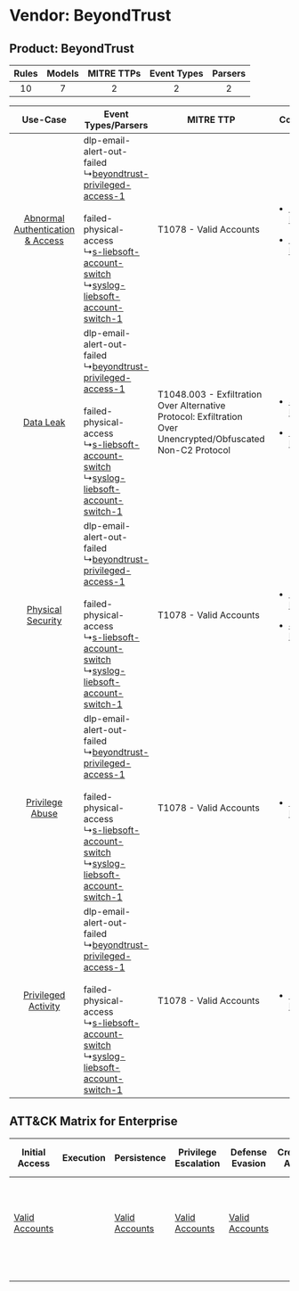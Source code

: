 Vendor: BeyondTrust
===================
Product: BeyondTrust
--------------------
| Rules | Models | MITRE TTPs | Event Types | Parsers |
|:-----:|:------:|:----------:|:-----------:|:-------:|
|  10   |   7    |     2      |      2      |    2    |

|    Use-Case    | Event Types/Parsers    | MITRE TTP    | Content    |
|:----:| ---- | ---- | ---- |
| [Abnormal Authentication & Access](../../../UseCases/uc_abnormal_authentication_&_access.md) |  dlp-email-alert-out-failed<br> ↳[beyondtrust-privileged-access-1](Ps/pC_beyondtrustprivilegedaccess1.md)<br><br> failed-physical-access<br> ↳[s-liebsoft-account-switch](Ps/pC_sliebsoftaccountswitch.md)<br> ↳[syslog-liebsoft-account-switch-1](Ps/pC_syslogliebsoftaccountswitch1.md)<br> | T1078 - Valid Accounts<br>    | [<ul><li>1 Rules</li></ul><ul><li>1 Models</li></ul>](RM/r_m_beyondtrust_beyondtrust_Abnormal_Authentication_&_Access.md) |
|    [Data Leak](../../../UseCases/uc_data_leak.md)    |  dlp-email-alert-out-failed<br> ↳[beyondtrust-privileged-access-1](Ps/pC_beyondtrustprivilegedaccess1.md)<br><br> failed-physical-access<br> ↳[s-liebsoft-account-switch](Ps/pC_sliebsoftaccountswitch.md)<br> ↳[syslog-liebsoft-account-switch-1](Ps/pC_syslogliebsoftaccountswitch1.md)<br> | T1048.003 - Exfiltration Over Alternative Protocol: Exfiltration Over Unencrypted/Obfuscated Non-C2 Protocol<br> | [<ul><li>3 Rules</li></ul><ul><li>2 Models</li></ul>](RM/r_m_beyondtrust_beyondtrust_Data_Leak.md)    |
|    [Physical Security](../../../UseCases/uc_physical_security.md)    |  dlp-email-alert-out-failed<br> ↳[beyondtrust-privileged-access-1](Ps/pC_beyondtrustprivilegedaccess1.md)<br><br> failed-physical-access<br> ↳[s-liebsoft-account-switch](Ps/pC_sliebsoftaccountswitch.md)<br> ↳[syslog-liebsoft-account-switch-1](Ps/pC_syslogliebsoftaccountswitch1.md)<br> | T1078 - Valid Accounts<br>    | [<ul><li>5 Rules</li></ul><ul><li>4 Models</li></ul>](RM/r_m_beyondtrust_beyondtrust_Physical_Security.md)    |
|    [Privilege Abuse](../../../UseCases/uc_privilege_abuse.md)    |  dlp-email-alert-out-failed<br> ↳[beyondtrust-privileged-access-1](Ps/pC_beyondtrustprivilegedaccess1.md)<br><br> failed-physical-access<br> ↳[s-liebsoft-account-switch](Ps/pC_sliebsoftaccountswitch.md)<br> ↳[syslog-liebsoft-account-switch-1](Ps/pC_syslogliebsoftaccountswitch1.md)<br> | T1078 - Valid Accounts<br>    | [<ul><li>1 Rules</li></ul>](RM/r_m_beyondtrust_beyondtrust_Privilege_Abuse.md)    |
|    [Privileged Activity](../../../UseCases/uc_privileged_activity.md)    |  dlp-email-alert-out-failed<br> ↳[beyondtrust-privileged-access-1](Ps/pC_beyondtrustprivilegedaccess1.md)<br><br> failed-physical-access<br> ↳[s-liebsoft-account-switch](Ps/pC_sliebsoftaccountswitch.md)<br> ↳[syslog-liebsoft-account-switch-1](Ps/pC_syslogliebsoftaccountswitch1.md)<br> | T1078 - Valid Accounts<br>    | [<ul><li>2 Rules</li></ul>](RM/r_m_beyondtrust_beyondtrust_Privileged_Activity.md)    |

ATT&CK Matrix for Enterprise
----------------------------
| Initial Access                                                      | Execution | Persistence                                                         | Privilege Escalation                                                | Defense Evasion                                                     | Credential Access | Discovery | Lateral Movement | Collection | Command and Control | Exfiltration                                                                                                                                                                                                                                         | Impact |
| ------------------------------------------------------------------- | --------- | ------------------------------------------------------------------- | ------------------------------------------------------------------- | ------------------------------------------------------------------- | ----------------- | --------- | ---------------- | ---------- | ------------------- | ---------------------------------------------------------------------------------------------------------------------------------------------------------------------------------------------------------------------------------------------------- | ------ |
| [Valid Accounts](https://attack.mitre.org/techniques/T1078)<br><br> |           | [Valid Accounts](https://attack.mitre.org/techniques/T1078)<br><br> | [Valid Accounts](https://attack.mitre.org/techniques/T1078)<br><br> | [Valid Accounts](https://attack.mitre.org/techniques/T1078)<br><br> |                   |           |                  |            |                     | [Exfiltration Over Alternative Protocol](https://attack.mitre.org/techniques/T1048)<br><br>[Exfiltration Over Alternative Protocol: Exfiltration Over Unencrypted/Obfuscated Non-C2 Protocol](https://attack.mitre.org/techniques/T1048/003)<br><br> |        |